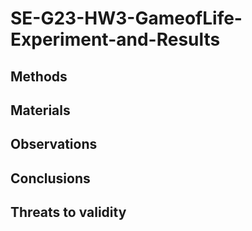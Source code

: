 # SE-G23-HW3-GameofLife-Experiment-and-Results

## Methods

## Materials

## Observations

## Conclusions

## Threats to validity